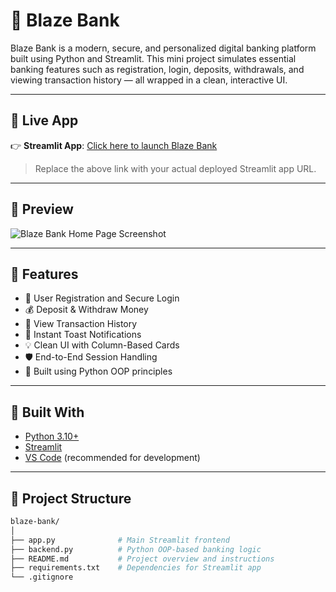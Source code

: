 # 🏦 Blaze Bank

Blaze Bank is a modern, secure, and personalized digital banking platform built using Python and Streamlit. This mini project simulates essential banking features such as registration, login, deposits, withdrawals, and viewing transaction history — all wrapped in a clean, interactive UI.

---

## 🚀 Live App

👉 **Streamlit App**: [Click here to launch Blaze Bank](https://banking-system-vp7gp8unh2gyfkyawvgb2y.streamlit.app/)

> Replace the above link with your actual deployed Streamlit app URL.

---

## 📸 Preview

![Blaze Bank Home Page Screenshot](https://your-screenshot-link-if-any)

---

## 🔧 Features

- 📝 User Registration and Secure Login  
- 💰 Deposit & Withdraw Money  
- 📜 View Transaction History  
- 🎉 Instant Toast Notifications  
- 💡 Clean UI with Column-Based Cards  
- 🛡️ End-to-End Session Handling  
- 🧠 Built using Python OOP principles

---

## 🧱 Built With

- [Python 3.10+](https://www.python.org/)  
- [Streamlit](https://streamlit.io/)  
- [VS Code](https://code.visualstudio.com/) (recommended for development)

---

## 📂 Project Structure

```bash
blaze-bank/
│
├── app.py              # Main Streamlit frontend
├── backend.py          # Python OOP-based banking logic
├── README.md           # Project overview and instructions
├── requirements.txt    # Dependencies for Streamlit app
└── .gitignore
